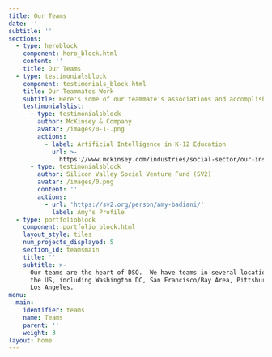 ```yaml
---
title: Our Teams
date: ''
subtitle: ''
sections:
  - type: heroblock
    component: hero_block.html
    content: ''
    title: Our Teams
  - type: testimonialsblock
    component: testimonials_block.html
    title: Our Teammates Work
    subtitle: Here's some of our teammate's associations and accomplishments
    testimonialslist:
      - type: testimonialsblock
        author: McKinsey & Company
        avatar: /images/0-1-.png
        actions:
          - label: Artificial Intelligence in K-12 Education
            url: >-
              https://www.mckinsey.com/industries/social-sector/our-insights/how-artificial-intelligence-will-impact-k-12-teachers
      - type: testimonialsblock
        author: Silicon Valley Social Venture Fund (SV2)
        avatar: /images/0.png
        content: ''
        actions:
          - url: 'https://sv2.org/person/amy-badiani/'
            label: Amy's Profile
  - type: portfolioblock
    component: portfolio_block.html
    layout_style: tiles
    num_projects_displayed: 5
    section_id: teamsmain
    title: ''
    subtitle: >-
      Our teams are the heart of DSO.  We have teams in several locations around
      the US, including Washington DC, San Francisco/Bay Area, Pittsburgh and
      Los Angeles.
menu:
  main:
    identifier: teams
    name: Teams
    parent: ''
    weight: 3
layout: home
---
```

